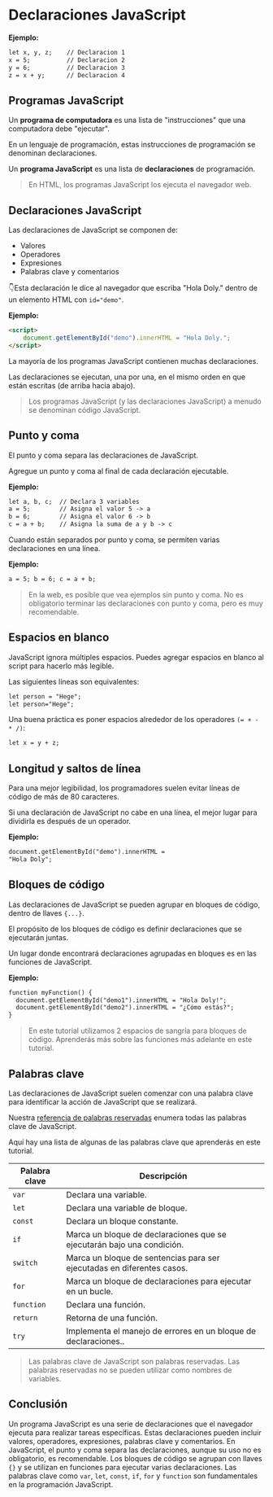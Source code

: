# Declaraciones JavaScript

**Ejemplo:**
```html
let x, y, z;    // Declaracion 1
x = 5;          // Declaracion 2
y = 6;          // Declaracion 3
z = x + y;      // Declaracion 4
```

## Programas JavaScript

Un **programa de computadora** es una lista de "instrucciones" que una computadora debe "ejecutar".

En un lenguaje de programación, estas instrucciones de programación se denominan declaraciones.

Un **programa JavaScript** es una lista de **declaraciones** de programación.

> En HTML, los programas JavaScript los ejecuta el navegador web.

## Declaraciones JavaScript

Las declaraciones de JavaScript se componen de:

- Valores
- Operadores
- Expresiones
- Palabras clave y comentarios

👇Esta declaración le dice al navegador que escriba "Hola Doly." dentro de un elemento HTML con `id="demo"`.

**Ejemplo:**
```html
<script>
    document.getElementById("demo").innerHTML = "Hola Doly.";
</script>
```

La mayoría de los programas JavaScript contienen muchas declaraciones.

Las declaraciones se ejecutan, una por una, en el mismo orden en que están escritas (de arriba hacia abajo).

> Los programas JavaScript (y las declaraciones JavaScript) a menudo se denominan código JavaScript.

## Punto y coma

El punto y coma separa las declaraciones de JavaScript.

Agregue un punto y coma al final de cada declaración ejecutable.

**Ejemplo:**
```html
let a, b, c;  // Declara 3 variables
a = 5;        // Asigna el valor 5 -> a
b = 6;        // Asigna el valor 6 -> b
c = a + b;    // Asigna la suma de a y b -> c
```

Cuando están separados por punto y coma, se permiten varias declaraciones en una línea.

**Ejemplo:**
```html
a = 5; b = 6; c = a + b;
```

> En la web, es posible que vea ejemplos sin punto y coma. No es obligatorio terminar las declaraciones con punto y coma, pero es muy recomendable.

## Espacios en blanco

JavaScript ignora múltiples espacios. Puedes agregar espacios en blanco al script para hacerlo más legible.

Las siguientes líneas son equivalentes:

```html
let person = "Hege";
let person="Hege";
```

Una buena práctica es poner espacios alrededor de los operadores `(= + - * /)`:

```html
let x = y + z;
```

## Longitud y saltos de línea

Para una mejor legibilidad, los programadores suelen evitar líneas de código de más de 80 caracteres.

Si una declaración de JavaScript no cabe en una línea, el mejor lugar para dividirla es después de un operador.

**Ejemplo:**
```html
document.getElementById("demo").innerHTML =
"Hola Doly";
```

## Bloques de código

Las declaraciones de JavaScript se pueden agrupar en bloques de código, dentro de llaves `{...}`.

El propósito de los bloques de código es definir declaraciones que se ejecutarán juntas.

Un lugar donde encontrará declaraciones agrupadas en bloques es en las funciones de JavaScript.

**Ejemplo:**
```html
function myFunction() {
  document.getElementById("demo1").innerHTML = "Hola Doly!";
  document.getElementById("demo2").innerHTML = "¿Cómo estás?";
}
```

> En este tutorial utilizamos 2 espacios de sangría para bloques de código. Aprenderás más sobre las funciones más adelante en este tutorial.

## Palabras clave

Las declaraciones de JavaScript suelen comenzar con una palabra clave para identificar la acción de JavaScript que se realizará.

Nuestra [referencia de palabras reservadas](https://www.w3schools.com/js/js_reserved.asp) enumera todas las palabras clave de JavaScript.

Aquí hay una lista de algunas de las palabras clave que aprenderás en este tutorial.

| Palabra clave | Descripción |
|-----------|-----------|
| `var` | Declara una variable. |
| `let` | Declara una variable de bloque. |
| `const` | Declara un bloque constante. |
| `if` | Marca un bloque de declaraciones que se ejecutarán bajo una condición. |
| `switch` | Marca un bloque de sentencias para ser ejecutadas en diferentes casos. |
| `for` | Marca un bloque de declaraciones para ejecutar en un bucle. |
| `function` | Declara una función. |
| `return` | Retorna de una función. |
| `try` | Implementa el manejo de errores en un bloque de declaraciones.. |

> Las palabras clave de JavaScript son palabras reservadas. Las palabras reservadas no se pueden utilizar como nombres de variables.

## Conclusión

Un programa JavaScript es una serie de declaraciones que el navegador ejecuta para realizar tareas específicas. Estas declaraciones pueden incluir valores, operadores, expresiones, palabras clave y comentarios. En JavaScript, el punto y coma separa las declaraciones, aunque su uso no es obligatorio, es recomendable. Los bloques de código se agrupan con llaves `{}` y se utilizan en funciones para ejecutar varias declaraciones. Las palabras clave como `var`, `let`, `const`, `if`, `for` y `function` son fundamentales en la programación JavaScript.
